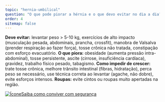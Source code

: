 ```yaml
---
topic: "hernia-umbilical"
question: "O que pode piorar a hérnia e o que devo evitar no dia a dia?"
order: 4
sitemap: false
---
```


**Deve evitar:** levantar peso > 5-10 kg, exercícios de alto impacto (musculação pesada, abdominais, prancha, crossfit), manobra de Valsalva (prender respiração ao fazer força), tosse crônica não tratada, constipação com esforço evacuatório. **O que piora:** obesidade (aumenta pressão intra-abdominal), tosse persistente, ascite (cirrose, insuficiência cardíaca), gravidez, trabalho físico pesado, tabagismo. **Como impedir de crescer:** trate tosse crônica, melhore trânsito intestinal (fibras, hidratação), perca peso se necessário, use técnica correta ao levantar (agache, não dobre), evite esforços intensos. **Roupas:** evite cintos ou roupas muito apertadas na região.

<p><a href="{% link _posts/2025-10-23-hernia-umbilical-tratamento-sem-cirurgia.md %}">
  <img src="/assets/images/icon-document.svg" class="icon" alt="Ícone" />Saiba como conviver com segurança</a></p>
